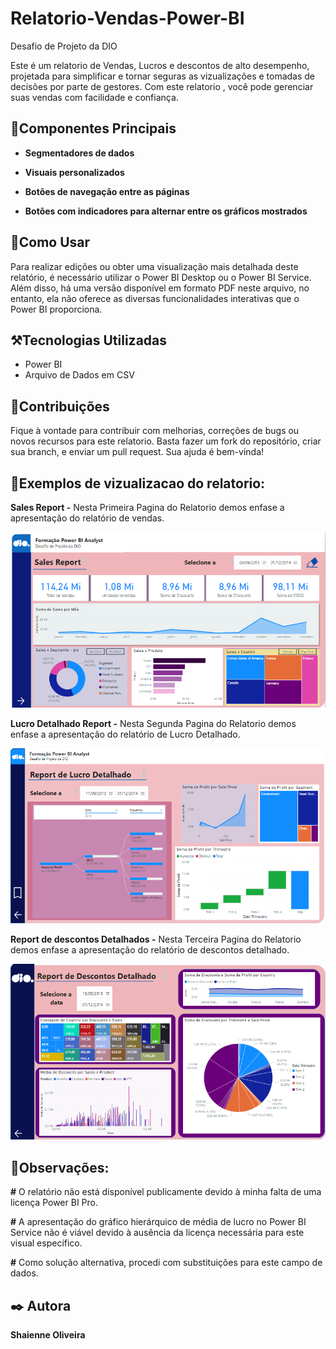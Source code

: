 # Relatorio-Vendas-Power-BI
Desafio de Projeto da DIO  

Este é um relatorio de Vendas, Lucros e descontos de alto desempenho, projetada para simplificar e tornar seguras as vizualizações e tomadas de decisões por parte de gestores. Com este relatorio , você pode gerenciar suas vendas com facilidade e confiança.


## :closed_book:Componentes Principais

- **Segmentadores de dados** 

- **Visuais personalizados**

- **Botões de navegação entre as páginas** 

- **Botões com indicadores para alternar entre os gráficos mostrados**


## :mag_right:Como Usar

Para realizar edições ou obter uma visualização mais detalhada deste relatório, é necessário utilizar o Power BI Desktop ou o Power BI Service. Além disso, há uma versão disponível em formato PDF neste arquivo, no entanto, ela não oferece as diversas funcionalidades interativas que o Power BI proporciona.

## :hammer_and_pick:Tecnologias Utilizadas

- Power BI
- Arquivo de Dados em CSV

## :pushpin:Contribuições

Fique à vontade para contribuir com melhorias, correções de bugs ou novos recursos para este relatorio. Basta fazer um fork do repositório, criar sua branch, e enviar um pull request. Sua ajuda é bem-vinda!

## :pushpin:Exemplos de vizualizacao do relatorio:

**Sales Report -** Nesta  Primeira Pagina do Relatorio demos enfase a apresentação do relatório de vendas.

![Primeira Pagina](https://github.com/shaienne23/Relatorio-Vendas-Power-BI/blob/main/Pagina%201%20-%20Desafio%20Projeto%20Dio.PNG)

**Lucro Detalhado Report -** Nesta Segunda Pagina do Relatorio demos enfase a apresentação do relatório de Lucro Detalhado.

![Segunda Pagina](https://github.com/shaienne23/Relatorio-Vendas-Power-BI/blob/main/Pagina%202%20-%20Desafio%20Projeto%20Dio.PNG)

**Report de descontos Detalhados -** Nesta  Terceira Pagina do Relatorio demos enfase a apresentação do relatório de descontos detalhado.

![Terceira  Pagina](https://github.com/shaienne23/Relatorio-Vendas-Power-BI/blob/main/Pagina%203%20-%20Desafio%20Projeto%20Dio.PNG)

## :pushpin:Observações:

**#** O relatório não está disponível publicamente devido à minha falta de uma licença Power BI Pro.

**#** A apresentação do gráfico hierárquico de média de lucro no Power BI Service não é viável devido à ausência da licença necessária para este visual específico.

**#** Como solução alternativa, procedi com substituições para este campo de dados.

<h2>✒️ Autora</h2>
<strong>Shaienne Oliveira</st
